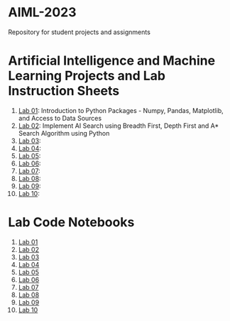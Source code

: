 # AIML-2023
Repository for student projects and assignments
# Artificial Intelligence and Machine Learning Projects and Lab Instruction Sheets
1. [Lab 01](https://github.com/kirankumareranki/AIML-2023/blob/main/AIML_A1.pdf): Introduction to Python Packages - Numpy, Pandas, Matplotlib, and Access to Data Sources
1. [Lab 02](https://github.com/kirankumareranki/AIML-2023/blob/main/AIML_A2.pdf): Implement AI Search using Breadth First, Depth First and A* Search Algorithm using Python
1. [Lab 03](https://github.com/kirankumareranki/AIML-2023/blob/main/AIML_A1.pdf):
1. [Lab 04](https://github.com/kirankumareranki/AIML-2023/blob/main/AIML_A1.pdf):
1. [Lab 05](https://github.com/kirankumareranki/AIML-2023/blob/main/AIML_A1.pdf):
1. [Lab 06](https://github.com/kirankumareranki/AIML-2023/blob/main/AIML_A1.pdf):
1. [Lab 07](https://github.com/kirankumareranki/AIML-2023/blob/main/AIML_A1.pdf):
1. [Lab 08](https://github.com/kirankumareranki/AIML-2023/blob/main/AIML_A1.pdf):
2. [Lab 09](https://github.com/kirankumareranki/AIML-2023/blob/main/AIML_A1.pdf):
3. [Lab 10](https://github.com/kirankumareranki/AIML-2023/blob/main/AIML_A1.pdf):


# Lab Code Notebooks
1. [Lab 01](https://github.com/kirankumareranki/AIML-2023/blob/main/Lab01-AIML.ipynb)
2. [Lab 02](https://github.com/kirankumareranki/AIML-2023/blob/main/Lab02-AIML.ipynb)
3. [Lab 03](https://github.com/kirankumareranki/AIML-2023/blob/main/Lab03-AIML.ipynb)
4. [Lab 04](https://github.com/kirankumareranki/AIML-2023/blob/main/Lab04-AIML.ipynb)
5. [Lab 05](https://github.com/kirankumareranki/AIML-2023/blob/main/Lab05-AIML.ipynb)
6. [Lab 06](https://github.com/kirankumareranki/AIML-2023/blob/main/Lab06-AIML.ipynb)
7. [Lab 07](https://github.com/kirankumareranki/AIML-2023/blob/main/Lab07-AIML.ipynb)
8. [Lab 08](https://github.com/kirankumareranki/AIML-2023/blob/main/Lab08-AIML.ipynb)
9. [Lab 09](https://github.com/kirankumareranki/AIML-2023/blob/main/Lab09-AIML.ipynb)
10. [Lab 10](https://github.com/kirankumareranki/AIML-2023/blob/main/Lab10-AIML.ipynb)
    

